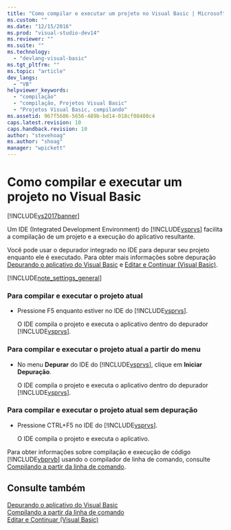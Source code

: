 ```yaml
---
title: "Como compilar e executar um projeto no Visual Basic | Microsoft Docs"
ms.custom: ""
ms.date: "12/15/2016"
ms.prod: "visual-studio-dev14"
ms.reviewer: ""
ms.suite: ""
ms.technology: 
  - "devlang-visual-basic"
ms.tgt_pltfrm: ""
ms.topic: "article"
dev_langs: 
  - "VB"
helpviewer_keywords: 
  - "compilação"
  - "compilação, Projetos Visual Basic"
  - "Projetos Visual Basic, compilando"
ms.assetid: 967f5606-5656-489b-bd14-018cf08408c4
caps.latest.revision: 10
caps.handback.revision: 10
author: "stevehoag"
ms.author: "shoag"
manager: "wpickett"
---
```

# Como compilar e executar um projeto no Visual Basic
[!INCLUDE[vs2017banner](../../../csharp/includes/vs2017banner.md)]

Um IDE \(Integrated Development Environment\) do [!INCLUDE[vsprvs](../../../csharp/includes/vsprvs_md.md)] facilita a compilação de um projeto e a execução do aplicativo resultante.  
  
 Você pode usar o depurador integrado no IDE para depurar seu projeto enquanto ele é executado.  Para obter mais informações sobre depuração [Depurando o aplicativo do Visual Basic](../../../visual-basic/developing-apps/debugging.md) e [Editar e Continuar \(Visual Basic\)](/visual-studio/debugger/edit-and-continue-visual-basic).  
  
 [!INCLUDE[note_settings_general](../../../csharp/language-reference/compiler-messages/includes/note_settings_general_md.md)]  
  
### Para compilar e executar o projeto atual  
  
-   Pressione F5 enquanto estiver no IDE do [!INCLUDE[vsprvs](../../../csharp/includes/vsprvs_md.md)].  
  
     O IDE compila o projeto e executa o aplicativo dentro do depurador [!INCLUDE[vsprvs](../../../csharp/includes/vsprvs_md.md)].  
  
### Para compilar e executar o projeto atual a partir do menu  
  
-   No menu **Depurar** do IDE do [!INCLUDE[vsprvs](../../../csharp/includes/vsprvs_md.md)], clique em **Iniciar Depuração**.  
  
     O IDE compila o projeto e executa o aplicativo dentro do depurador [!INCLUDE[vsprvs](../../../csharp/includes/vsprvs_md.md)].  
  
### Para compilar e executar o projeto atual sem depuração  
  
-   Pressione CTRL\+F5 no IDE do [!INCLUDE[vsprvs](../../../csharp/includes/vsprvs_md.md)].  
  
     O IDE compila o projeto e executa o aplicativo.  
  
 Para obter informações sobre compilação e execução de código [!INCLUDE[vbprvb](../../../csharp/programming-guide/concepts/linq/includes/vbprvb_md.md)] usando o compilador de linha de comando, consulte [Compilando a partir da linha de comando](../../../visual-basic/reference/command-line-compiler/building-from-the-command-line.md).  
  
## Consulte também  
 [Depurando o aplicativo do Visual Basic](../../../visual-basic/developing-apps/debugging.md)   
 [Compilando a partir da linha de comando](../../../visual-basic/reference/command-line-compiler/building-from-the-command-line.md)   
 [Editar e Continuar \(Visual Basic\)](/visual-studio/debugger/edit-and-continue-visual-basic)